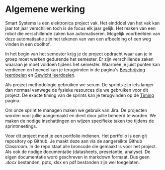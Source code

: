 # Algemene werking

Smart Systems is een elektronica project vak. Het einddoel van het vak kan jaar
tot jaar verschillen toch is de focus elk jaar gelijk. Het maken van een robot die
verschillende zaken kan automatiseren. Mogelijk voorbeelden van deze
automatisatie zijn het tekenen van van een afbeelding of een weg vinden in een
doolhof.

In het begin van het semester krijg je de project opdracht waar aan je in groep
moet werken gedurende het semester. Er zijn verschillende zaken waaraan je
moet voldoen tijdens het semester. Waarmee je juist punten kan verdienen en
hoeveel kan je terugvinden in de pagina's [Beschrijving
leerdoelen](./evaluatie/beschrijving_leerdoelen.md) en [Gewicht
leerdoelen](./evaluatie/gewicht_leerdoelen).

Als project methodologie gebruiken we scrum. De sprints zijn iets langer dan
normaal vanwege de fysieke resources die we gebruiken voor dit project. De
exacte timing van de sprints kan je terugvinden op de [Timing](./timing.md)
pagina.

Om onze sprint te managen maken we gebruik van Jira. De projecten worden voor
jullie aangemaakt en dient door jullie beheerd te worden. We maken de nodige
inschattingen en wijzen specifieke taken toe tijdens de sprintmeetings.

Voor dit project moet je een portfolio indienen. Het portfolio is een git
repository op Github. Je maakt deze aan via de aangereikte Github Classroom. In
de repo staat alle broncode die gemaakt is voor het project. Als ook de nodige
documentatie (datasheets, presetantie, analyse). De eigen documentatie word
geschreven in markdown formaat. Dus geen *.docx* bestanden, pptx, xlsx en pdf
bestanden zijn wel toegelaten. 





